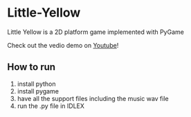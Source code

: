 # Little-Yellow
Little Yellow is a 2D platform game implemented with PyGame

Check out the vedio demo on [Youtube](http://youtu.be/yMOEXs9sDBg)!

## How to run
1. install python
2. install pygame
3. have all the support files including the music wav file
4. run the .py file in IDLEX
